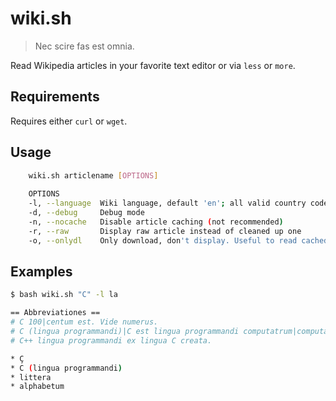# wiki.sh

> Nec scire fas est omnia.

Read Wikipedia articles in your favorite text editor or via `less` or `more`.

## Requirements

Requires either `curl` or `wget`.

## Usage

```sh
	wiki.sh articlename [OPTIONS]
	
	OPTIONS
	-l, --language  Wiki language, default 'en'; all valid country codes (e.g. 'fr', 'de' etc.)
	-d, --debug     Debug mode
	-n, --nocache   Disable article caching (not recommended)
	-r, --raw       Display raw article instead of cleaned up one
	-o, --onlydl    Only download, don't display. Useful to read cached article later
```

## Examples

```sh
$ bash wiki.sh "C" -l la

== Abbreviationes ==
# C 100|centum est. Vide numerus.
# C (lingua programmandi)|C est lingua programmandi computatrum|computatralis simplex sed potens. Systema administrativum UNIX lingua C scribitur.
# C++ lingua programmandi ex lingua C creata.

* Ç
* C (lingua programmandi)
* littera
* alphabetum
```
